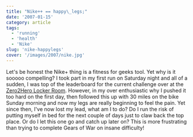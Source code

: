 ```yaml
---
title: "Nike++ == happy\_legs;"
date: '2007-01-15'
category: article
tags:
  - 'running'
  - 'health'
  - 'Nike'
slug: 'nike-happylegs'
cover: '/images/2007/nike.jpg'
---
```


Let's be honest the Nike+ thing is a fitness for geeks tool. Yet why is it sooooo compelling? I took part in my first run on Saturday night and all of a sudden, I was top of the leaderboard for the current challenge over at the [Zero2Hero Locker Room](https://www.flickr.com/groups/87184948@N00/). However, in my over enthusiastic why I pushed it too hard on the first day, then followed this up with 30 miles on the bike Sunday morning and now my legs are really beginning to feel the pain. Yet since then, I've now lost my lead, what am I to do? Do I run the risk of putting myself in bed for the next couple of days just to claw back the top place. Or do I let this one go and catch up later on? This is more frustrating than trying to complete Gears of War on insane difficulty!
